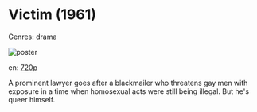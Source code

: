 # Victim (1961)

Genres: drama

![poster](http://image.tmdb.org/t/p/w500/n3KNTSygPZzMIFHUabvC2s3cC9E.jpg)

en:
  [720p](magnet:?xt=urn:btih:0826E0898545F59B659E34A3B785F8213424EDDE&tr=udp://glotorrents.pw:6969/announce&tr=udp://tracker.opentrackr.org:1337/announce&tr=udp://torrent.gresille.org:80/announce&tr=udp://tracker.openbittorrent.com:80&tr=udp://tracker.coppersurfer.tk:6969&tr=udp://tracker.leechers-paradise.org:6969&tr=udp://p4p.arenabg.ch:1337&tr=udp://tracker.internetwarriors.net:1337)
  


A prominent lawyer goes after a blackmailer who threatens gay men with exposure in a time when homosexual acts were still being illegal. But he's queer himself.